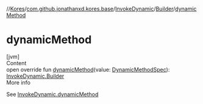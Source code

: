 //[Kores](../../../index.md)/[com.github.jonathanxd.kores.base](../../index.md)/[InvokeDynamic](../index.md)/[Builder](index.md)/[dynamicMethod](dynamic-method.md)



# dynamicMethod  
[jvm]  
Content  
open override fun [dynamicMethod](dynamic-method.md)(value: [DynamicMethodSpec](../../../com.github.jonathanxd.kores.common/-dynamic-method-spec/index.md)): [InvokeDynamic.Builder](index.md)  
More info  


See [InvokeDynamic.dynamicMethod](../dynamic-method.md)

  



